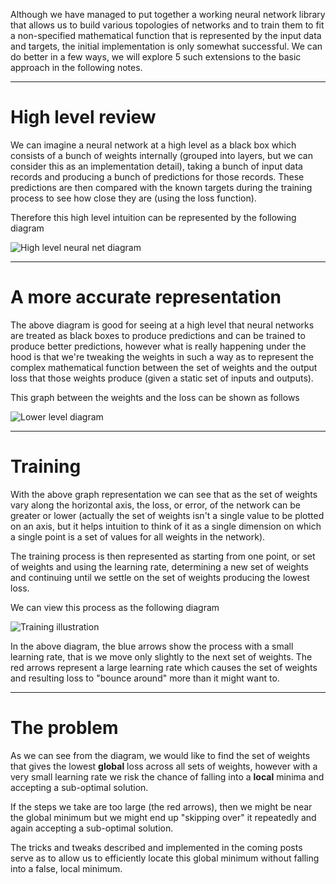 Although we have managed to put together a working neural network library that allows us to build various topologies of networks and to train them to fit a non-specified mathematical function that is represented by the input data and targets, the initial implementation is only somewhat successful. We can do better in a few ways, we will explore 5 such extensions to the basic approach in the following notes.

---
# High level review #

We can imagine a neural network at a high level as a black box which consists of a bunch of weights internally (grouped into layers, but we can consider this as an implementation detail), taking a bunch of input data records and producing a bunch of predictions for those records. These predictions are then compared with the known targets during the training process to see how close they are (using the loss function).

Therefore this high level intuition can be represented by the following diagram

![High level neural net diagram](Overview%20Of%20Training.png)

---
# A more accurate representation #

The above diagram is good for seeing at a high level that neural networks are treated as black boxes to produce predictions and can be trained to produce better predictions, however what is really happening under the hood is that we're tweaking the weights in such a way as to represent the complex mathematical function between the set of weights and the output loss that those weights produce (given a static set of inputs and outputs).

This graph between the weights and the loss can be shown as follows

![Lower level diagram](Mathematical%20Representation%20Of%20Function.png)

---
# Training #

With the above graph representation we can see that as the set of weights vary along the horizontal axis, the loss, or error, of the network can be greater or lower (actually the set of weights isn't a single value to be plotted on an axis, but it helps intuition to think of it as a single dimension on which a single point is a set of values for all weights in the network).

The training process is then represented as starting from one point, or set of weights and using the learning rate, determining a new set of weights and continuing until we settle on the set of weights producing the lowest loss.

We can view this process as the following diagram

![Training illustration](Diagram%20Of%20Training.png)

In the above diagram, the blue arrows show the process with a small learning rate, that is we move only slightly to the next set of weights. The red arrows represent a large learning rate which causes the set of weights and resulting loss to "bounce around" more than it might want to.

---
# The problem #

As we can see from the diagram, we would like to find the set of weights that gives the lowest **global** loss across all sets of weights, however with a very small learning rate we risk the chance of falling into a **local** minima and accepting a sub-optimal solution.

If the steps we take are too large (the red arrows), then we might be near the global minimum but we might end up "skipping over" it repeatedly and again accepting a sub-optimal solution.

The tricks and tweaks described and implemented in the coming posts serve as to allow us to efficiently locate this global minimum without falling into a false, local minimum.